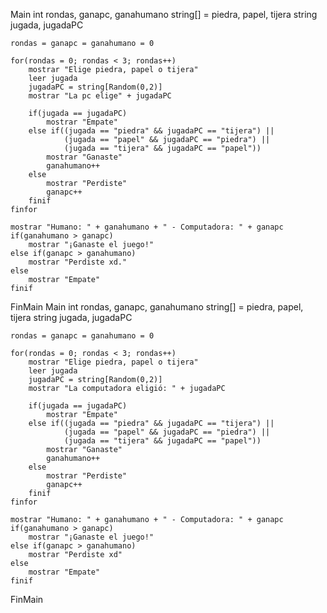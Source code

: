 ﻿Main
    int rondas, ganapc, ganahumano
    string[] = piedra, papel, tijera
    string jugada, jugadaPC

    rondas = ganapc = ganahumano = 0

    for(rondas = 0; rondas < 3; rondas++)
        mostrar "Elige piedra, papel o tijera"
        leer jugada
        jugadaPC = string[Random(0,2)]
        mostrar "La pc elige" + jugadaPC

        if(jugada == jugadaPC)
            mostrar "Empate"
        else if((jugada == "piedra" && jugadaPC == "tijera") ||
                (jugada == "papel" && jugadaPC == "piedra") ||
                (jugada == "tijera" && jugadaPC == "papel"))
            mostrar "Ganaste"
            ganahumano++
        else
            mostrar "Perdiste"
            ganapc++
        finif
    finfor

    mostrar "Humano: " + ganahumano + " - Computadora: " + ganapc
    if(ganahumano > ganapc)
        mostrar "¡Ganaste el juego!"
    else if(ganapc > ganahumano)
        mostrar "Perdiste xd."
    else
        mostrar "Empate"
    finif
FinMain
Main
    int rondas, ganapc, ganahumano
    string[] = piedra, papel, tijera
    string jugada, jugadaPC

    rondas = ganapc = ganahumano = 0

    for(rondas = 0; rondas < 3; rondas++)
        mostrar "Elige piedra, papel o tijera"
        leer jugada
        jugadaPC = string[Random(0,2)]
        mostrar "La computadora eligió: " + jugadaPC

        if(jugada == jugadaPC)
            mostrar "Empate"
        else if((jugada == "piedra" && jugadaPC == "tijera") ||
                (jugada == "papel" && jugadaPC == "piedra") ||
                (jugada == "tijera" && jugadaPC == "papel"))
            mostrar "Ganaste"
            ganahumano++
        else
            mostrar "Perdiste"
            ganapc++
        finif
    finfor

    mostrar "Humano: " + ganahumano + " - Computadora: " + ganapc
    if(ganahumano > ganapc)
        mostrar "¡Ganaste el juego!"
    else if(ganapc > ganahumano)
        mostrar "Perdiste xd"
    else
        mostrar "Empate"
    finif
FinMain
